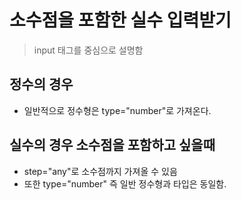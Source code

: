 # 소수점을 포함한 실수 입력받기
> input 태그를 중심으로 설명함

## 정수의 경우
* 일반적으로 정수형은 type="number"로 가져온다.

## 실수의 경우 소수점을 포함하고 싶을때
* step="any"로 소수점까지 가져올 수 있음
* 또한 type="number" 즉 일반 정수형과 타입은 동일함.
